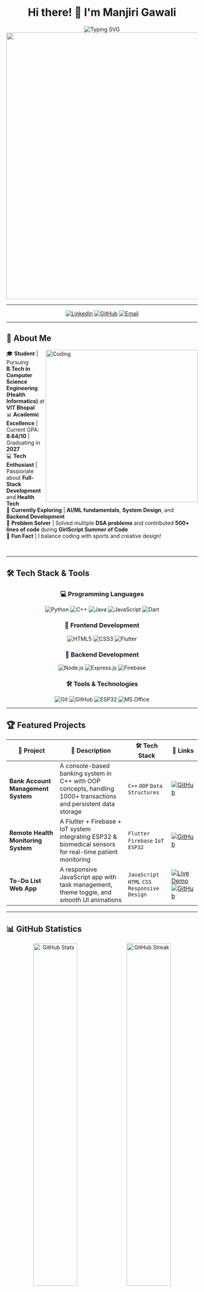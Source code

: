 <div align="center">

# Hi there! 👋 I'm **Manjiri Gawali**

<img src="https://readme-typing-svg.herokuapp.com?font=Fira+Code&size=22&duration=3000&pause=1000&color=2E9FFF&center=true&vCenter=true&width=500&lines=Computer+Science+Student;Health+Informatics+%40+VIT+Bhopal;Full+Stack+Developer;AI%2FML+Enthusiast;Problem+Solver" alt="Typing SVG" />

<img src="https://user-images.githubusercontent.com/74038190/212284100-561aa473-3905-4a80-b561-0d28506553ee.gif" width="700">

</div>

---

<div align="center">

[![LinkedIn](https://img.shields.io/badge/LinkedIn-Manjiri%20Gawali-0077B5?style=for-the-badge&logo=linkedin&logoColor=white)](https://linkedin.com/in/manjiri-gawali-89556a25b)
[![GitHub](https://img.shields.io/badge/GitHub-ManjirimGawali-100000?style=for-the-badge&logo=github&logoColor=white)](https://github.com/ManjirimGawali)
[![Email](https://img.shields.io/badge/Email-manjirigawali39%40gmail.com-D14836?style=for-the-badge&logo=gmail&logoColor=white)](mailto:manjirigawali39@gmail.com)

</div>

---

## 🚀 **About Me**

<img align="right" alt="Coding" width="400" src="https://user-images.githubusercontent.com/74038190/229223263-cf2e4b07-2615-4f87-9c38-e37600f8381a.gif">

🎓 **Student** | Pursuing **B.Tech in Computer Science Engineering (Health Informatics)** at **VIT Bhopal**  
📊 **Academic Excellence** | Current GPA: **8.64/10** | Graduating in **2027**  
💻 **Tech Enthusiast** | Passionate about **Full-Stack Development** and **Health Tech**  
🌱 **Currently Exploring** | **AI/ML fundamentals**, **System Design**, and **Backend Development**  
🧠 **Problem Solver** | Solved multiple **DSA problems** and contributed **500+ lines of code** during **GirlScript Summer of Code**  
🎨 **Fun Fact** | I balance coding with sports and creative design!  

<br clear="right"/>

---

## 🛠️ **Tech Stack & Tools**

<div align="center">

### 💻 **Programming Languages**
![Python](https://img.shields.io/badge/Python-FFD43B?style=for-the-badge&logo=python&logoColor=blue)
![C++](https://img.shields.io/badge/C%2B%2B-00599C?style=for-the-badge&logo=c%2B%2B&logoColor=white)
![Java](https://img.shields.io/badge/Java-ED8B00?style=for-the-badge&logo=openjdk&logoColor=white)
![JavaScript](https://img.shields.io/badge/JavaScript-323330?style=for-the-badge&logo=javascript&logoColor=F7DF1E)
![Dart](https://img.shields.io/badge/Dart-0175C2?style=for-the-badge&logo=dart&logoColor=white)

### 🎨 **Frontend Development**
![HTML5](https://img.shields.io/badge/HTML5-E34F26?style=for-the-badge&logo=html5&logoColor=white)
![CSS3](https://img.shields.io/badge/CSS3-1572B6?style=for-the-badge&logo=css3&logoColor=white)
![Flutter](https://img.shields.io/badge/Flutter-02569B?style=for-the-badge&logo=flutter&logoColor=white)

### 🔧 **Backend Development**
![Node.js](https://img.shields.io/badge/Node.js-339933?style=for-the-badge&logo=nodedotjs&logoColor=white)
![Express.js](https://img.shields.io/badge/Express.js-000000?style=for-the-badge&logo=express&logoColor=white)
![Firebase](https://img.shields.io/badge/Firebase-FFCA28?style=for-the-badge&logo=firebase&logoColor=black)

### 🛠️ **Tools & Technologies**
![Git](https://img.shields.io/badge/Git-F05032?style=for-the-badge&logo=git&logoColor=white)
![GitHub](https://img.shields.io/badge/GitHub-100000?style=for-the-badge&logo=github&logoColor=white)
![ESP32](https://img.shields.io/badge/ESP32-E7352C?style=for-the-badge&logo=espressif&logoColor=white)
![MS Office](https://img.shields.io/badge/Microsoft_Office-D83B01?style=for-the-badge&logo=microsoft-office&logoColor=white)

</div>

---

## 🏆 **Featured Projects**

<div align="center">

| 🚀 **Project** | 📝 **Description** | 🛠️ **Tech Stack** | 🔗 **Links** |
|---|---|---|---|
| **Bank Account Management System** | A console-based banking system in C++ with OOP concepts, handling 1000+ transactions and persistent data storage | `C++` `OOP` `Data Structures` | [![GitHub](https://img.shields.io/badge/GitHub-View%20Code-black?style=flat-square&logo=github)](https://github.com/Manjiri-gawali/Bank-Account-System) |
| **Remote Health Monitoring System** | A Flutter + Firebase + IoT system integrating ESP32 & biomedical sensors for real-time patient monitoring | `Flutter` `Firebase` `IoT` `ESP32` | [![GitHub](https://img.shields.io/badge/GitHub-View%20Code-black?style=flat-square&logo=github)](https://github.com/Manjiri-gawali/Remote-Health-Monitoring-System) |
| **To-Do List Web App** | A responsive JavaScript app with task management, theme toggle, and smooth UI animations | `JavaScript` `HTML` `CSS` `Responsive Design` | [![Live Demo](https://img.shields.io/badge/Live%20Demo-View%20App-brightgreen?style=flat-square&logo=vercel)](https://manjiri-gawali.github.io/To-Do-List/) [![GitHub](https://img.shields.io/badge/GitHub-View%20Code-black?style=flat-square&logo=github)](https://github.com/ManjirimGawali/To-Do-List) |

</div>

---

## 📊 **GitHub Statistics**

<div align="center">

<img src="https://github-readme-stats.vercel.app/api?username=ManjirimGawali&show_icons=true&theme=tokyonight&hide_border=true&count_private=true" width="48%" alt="GitHub Stats" />
<img src="https://github-readme-streak-stats.herokuapp.com/?user=ManjirimGawali&theme=tokyonight&hide_border=true" width="48%" alt="GitHub Streak" />

<img src="https://github-readme-stats.vercel.app/api/top-langs/?username=ManjirimGawali&layout=compact&theme=tokyonight&hide_border=true" width="48%" alt="Top Languages" />
<img src="https://github-readme-activity-graph.vercel.app/graph?username=ManjirimGawali&theme=tokyo-night&hide_border=true&area=true" width="48%" alt="Contribution Graph" />

</div>

---

## 🏅 **Achievements & Contributions**

<div align="center">

🌟 **GirlScript Summer of Code** - Contributed **500+ lines of code**  
🎯 **Problem Solving** - Solved multiple **Data Structures & Algorithms** problems  
📚 **Academic Excellence** - Maintaining **8.64/10 GPA** at VIT Bhopal  
🔬 **Health Tech Focus** - Specializing in **Health Informatics** applications  

</div>

---

## 🎯 **Current Focus**

<div align="center">

```mermaid
mindmap
  root((Manjiri's Learning Journey))
    AI/ML Fundamentals
      Machine Learning
      Deep Learning
      Data Science
    System Design
      Scalable Architecture
      Microservices
      Database Design
    Backend Development
      Node.js
      Express.js
      RESTful APIs
    Health Informatics
      Medical Data Analysis
      Healthcare Systems
      IoT in Healthcare
```

</div>

---

## 📫 **Let's Connect!**

<div align="center">

<img src="https://user-images.githubusercontent.com/74038190/212284087-bbe7e430-757e-4901-90bf-4cd2ce3e1852.gif" width="100">

**I'm always excited to collaborate on innovative projects and discuss new opportunities!**

[![LinkedIn](https://img.shields.io/badge/LinkedIn-Connect%20with%20me-0077B5?style=for-the-badge&logo=linkedin&logoColor=white)](https://linkedin.com/in/manjiri-gawali-89556a25b)
[![Email](https://img.shields.io/badge/Email-Drop%20a%20message-D14836?style=for-the-badge&logo=gmail&logoColor=white)](mailto:manjirigawali39@gmail.com)
[![GitHub](https://img.shields.io/badge/GitHub-Follow%20me-100000?style=for-the-badge&logo=github&logoColor=white)](https://github.com/ManjirimGawali)

---



**Thanks for visiting my profile!**



</div>
